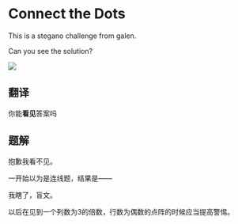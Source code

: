 # Connect the Dots

This is a stegano challenge from galen.

Can you see the solution?

![](https://www.wechall.net/challenge/connect_the_dots/dots.jpg)

## 翻译

你能**看见**答案吗

## 题解

抱歉我看不见。

一开始以为是连线题，结果是——

我瞎了，盲文。

以后在见到一个列数为3的倍数，行数为偶数的点阵的时候应当提高警惕。


